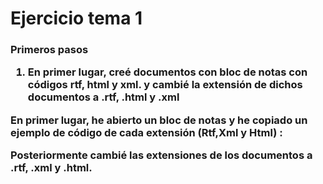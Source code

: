 <h1>Ejercicio tema 1  </h1>

<h3> Primeros pasos  

1. En primer lugar, creé documentos con bloc de notas con códigos **rtf, html y xml.** y cambié la extensión de dichos documentos a **.rtf, .html y .xml**

En primer lugar, he abierto un bloc de notas y he copiado un ejemplo de código de cada extensión (Rtf,Xml y Html) : 

Posteriormente cambié las extensiones de los documentos a .rtf, .xml y .html.  



